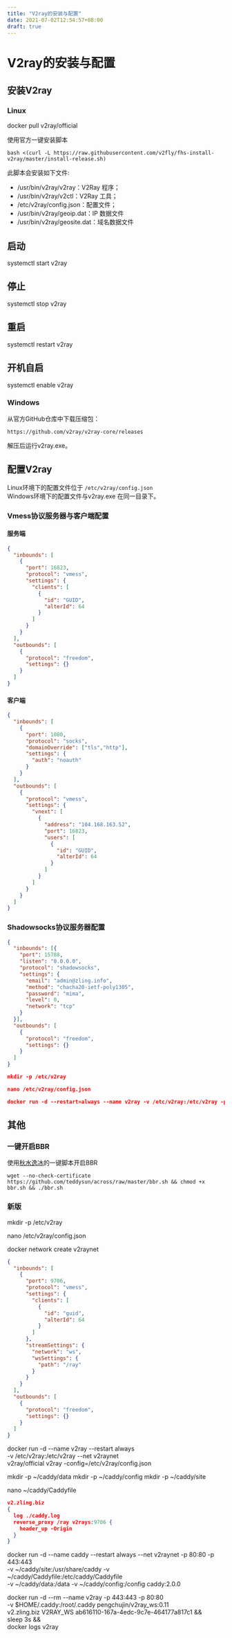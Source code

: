 ```yaml
---
title: "V2ray的安装与配置"
date: 2021-07-02T12:54:57+08:00
draft: true
---
```


# V2ray的安装与配置

## 安装V2ray

### Linux

docker pull v2ray/official

  使用官方一键安装脚本

  ```
  bash <(curl -L https://raw.githubusercontent.com/v2fly/fhs-install-v2ray/master/install-release.sh)
  ```

  此脚本会安装如下文件:

  - /usr/bin/v2ray/v2ray：V2Ray 程序；
  - /usr/bin/v2ray/v2ctl：V2Ray 工具；
  - /etc/v2ray/config.json：配置文件；
  - /usr/bin/v2ray/geoip.dat：IP 数据文件
  - /usr/bin/v2ray/geosite.dat：域名数据文件

## 启动
systemctl start v2ray

## 停止
systemctl stop v2ray

## 重启
systemctl restart v2ray

## 开机自启
systemctl enable v2ray

### Windows

  从官方GitHub仓库中下载压缩包：

  ```
  https://github.com/v2ray/v2ray-core/releases
  ```

  解压后运行v2ray.exe。

## 配置V2ray

  Linux环境下的配置文件位于 `/etc/v2ray/config.json`  
  Windows环境下的配置文件与v2ray.exe 在同一目录下。

### Vmess协议服务器与客户端配置

#### 服务端

```json
{
  "inbounds": [
    {
      "port": 16823,
      "protocol": "vmess",
      "settings": {
        "clients": [
          {
            "id": "GUID",
            "alterId": 64
          }
        ]
      }
    }
  ],
  "outbounds": [
    {
      "protocol": "freedom",
      "settings": {}
    }
  ]
}
```

#### 客户端

```json
{
  "inbounds": [
    {
      "port": 1080,
      "protocol": "socks",
      "domainOverride": ["tls","http"],
      "settings": {
        "auth": "noauth"
      }
    }
  ],
  "outbounds": [
    {
      "protocol": "vmess",
      "settings": {
        "vnext": [
          {
            "address": "104.168.163.52",
            "port": 16823,
            "users": [
              {
                "id": "GUID",
                "alterId": 64
              }
            ]
          }
        ]
      }
    }
  ]
}
```

### Shadowsocks协议服务器配置

```json
{
  "inbounds": [{
    "port": 15788,
    "listen": "0.0.0.0",
    "protocol": "shadowsocks",
    "settings": {
      "email": "admin@zling.info",
      "method": "chacha20-ietf-poly1305",
      "password": "mima",
      "level": 0,
      "network": "tcp"
    }
  }],
  "outbounds": [
    {
      "protocol": "freedom",
      "settings": {}
    }
  ]
}

mkdir -p /etc/v2ray

nano /etc/v2ray/config.json

docker run -d --restart=always --name v2ray -v /etc/v2ray:/etc/v2ray -p 15788:15788 v2ray/official  v2ray -config=/etc/v2ray/config.json

```

## 其他

### 一键开启BBR

  使用[秋水逸冰](https://teddysun.com/489.html)的一键脚本开启BBR

  ```
  wget --no-check-certificate https://github.com/teddysun/across/raw/master/bbr.sh && chmod +x bbr.sh && ./bbr.sh
  ```


### 新版

mkdir -p /etc/v2ray

nano /etc/v2ray/config.json

docker network create v2raynet

```json
{
  "inbounds": [
    {
      "port": 9706,
      "protocol": "vmess",
      "settings": {
        "clients": [
          {
            "id": "guid",
            "alterId": 64
          }
        ]
      },
      "streamSettings": {
        "network": "ws",
        "wsSettings": {
          "path": "/ray"
        }
      }
    }
  ],
  "outbounds": [
    {
      "protocol": "freedom",
      "settings": {}
    }
  ]
}
```

docker run -d --name v2ray --restart always \
-v /etc/v2ray:/etc/v2ray --net v2raynet \
v2ray/official v2ray -config=/etc/v2ray/config.json

mkdir -p ~/caddy/data
mkdir -p ~/caddy/config
mkdir -p ~/caddy/site

nano ~/caddy/Caddyfile

```json
v2.zling.biz
{
  log ./caddy.log
  reverse_proxy /ray v2rays:9706 {
    header_up -Origin
  }
}
```

docker run -d --name caddy --restart always --net v2raynet -p 80:80 -p 443:443 \
-v ~/caddy/site:/usr/share/caddy -v ~/caddy/Caddyfile:/etc/caddy/Caddyfile \
-v ~/caddy/data:/data -v  ~/caddy/config:/config caddy:2.0.0

docker run -d --rm --name v2ray -p 443:443 -p 80:80 \
-v $HOME/.caddy:/root/.caddy  pengchujin/v2ray_ws:0.11 \
v2.zling.biz V2RAY_WS ab616110-167a-4edc-9c7e-464177a817c1 && \
sleep 3s && \
docker logs v2ray
